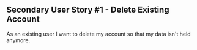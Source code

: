 ## Secondary User Story #1 - Delete Existing Account

As an existing user I want to delete my account so that my data isn't held anymore.

